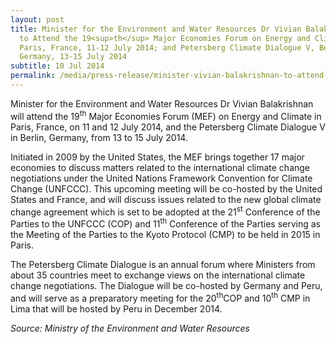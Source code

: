 ```yaml
---
layout: post
title: Minister for the Environment and Water Resources Dr Vivian Balakrishnan
  to Attend the 19<sup>th</sup> Major Economies Forum on Energy and Climate,
  Paris, France, 11-12 July 2014; and Petersberg Climate Dialogue V, Berlin,
  Germany, 13-15 July 2014
subtitle: 10 Jul 2014
permalink: /media/press-release/minister-vivian-balakrishnan-to-attend-the-19th-major-economies-forum-on-energy-and-climate-paris-france-11-12-july-2014
---
```

Minister for the Environment and Water Resources Dr Vivian Balakrishnan will attend the 19<sup>th</sup> Major Economies Forum (MEF) on Energy and Climate in Paris, France, on 11 and 12 July 2014, and the Petersberg Climate Dialogue V in Berlin, Germany, from 13 to 15 July 2014.

Initiated in 2009 by the United States, the MEF brings together 17 major economies to discuss matters related to the international climate change negotiations under the United Nations Framework Convention for Climate Change (UNFCCC). This upcoming meeting will be co-hosted by the United States and France, and will discuss issues related to the new global climate change agreement which is set to be adopted at the 21<sup>st</sup> Conference of the Parties to the UNFCCC (COP) and 11<sup>th</sup> Conference of the Parties serving as the Meeting of the Parties to the Kyoto Protocol (CMP) to be held in 2015 in Paris.

The Petersberg Climate Dialogue is an annual forum where Ministers from about 35 countries meet to exchange views on the international climate change negotiations. The Dialogue will be co-hosted by Germany and Peru, and will serve as a preparatory meeting for the 20<sup>th</sup>COP and 10<sup>th</sup> CMP in Lima that will be hosted by Peru in December 2014.


*Source: Ministry of the Environment and Water Resources*